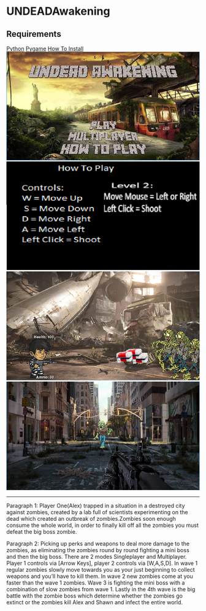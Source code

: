 # UNDEADAwakening

<h2>Requirements</h2>
<a href="https://www.python.org/downloads/">Python</a>
<a href="http://www.lfd.uci.edu/~gohlke/pythonlibs/#pygame">Pygame</a>
<a href="https://www.youtube.com/watch?v=_GikMdhAhv0">How To Install</a>

<img src="https://github.com/DekuBlaziken/UNDEADAwakening/blob/master/startscreen.png">
<img src="https://github.com/DekuBlaziken/UNDEADAwakening/blob/master/instructions.png">
<img src="https://github.com/DekuBlaziken/UNDEADAwakening/blob/master/Level%201.png">
<img src="https://github.com/DekuBlaziken/UNDEADAwakening/blob/master/level%202.png">


<hr>
<p>
  Paragraph 1:
Player One(Alex) trapped in a situation in a destroyed city against zombies, created by a lab full of scientists experimenting on the dead which created an outbreak of zombies.Zombies soon enough consume the whole world, in order to finally kill off all the zombies you must defeat the big boss zombie.
</p>
<p>
  Paragraph 2:
Picking up perks and weapons to deal more damage to the zombies, as eliminating the zombies round by round fighting a mini boss and then the big boss. There are 2 modes Singleplayer and Multiplayer. Player 1 controls via [Arrow Keys], player 2 controls via [W,A,S,D]. In wave 1 regular zombies slowly move towards you as your just beginning to collect weapons and you’ll have to kill them. In wave 2 new zombies come at you faster than the wave 1 zombies. Wave 3 is fighting the mini boss with a combination of slow zombies from wave 1. Lastly in the 4th wave is the big battle with the zombie boss which determine whether the zombies go extinct or the zombies kill Alex and Shawn and infect the entire world.

